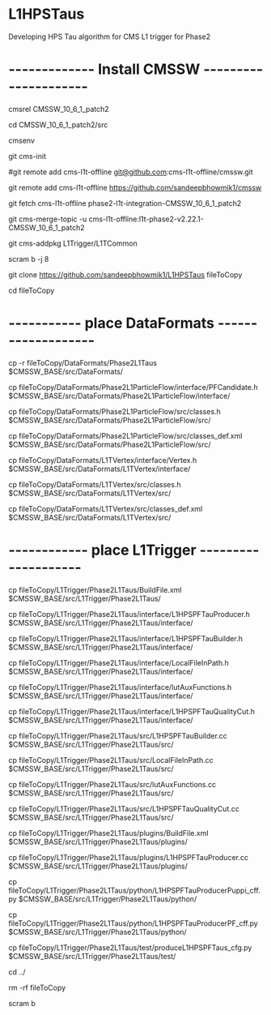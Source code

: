 # L1HPSTaus
Developing HPS Tau algorithm for CMS L1 trigger for Phase2

# ------------- Install CMSSW ---------------------

cmsrel CMSSW_10_6_1_patch2

cd CMSSW_10_6_1_patch2/src

cmsenv

git cms-init

#git remote add cms-l1t-offline git@github.com:cms-l1t-offline/cmssw.git

git remote add cms-l1t-offline https://github.com/sandeepbhowmik1/cmssw

git fetch cms-l1t-offline phase2-l1t-integration-CMSSW_10_6_1_patch2

git cms-merge-topic -u cms-l1t-offline:l1t-phase2-v2.22.1-CMSSW_10_6_1_patch2

git cms-addpkg L1Trigger/L1TCommon

scram b -j 8

git clone https://github.com/sandeepbhowmik1/L1HPSTaus fileToCopy

cd fileToCopy


# ----------- place DataFormats -------------------

cp -r fileToCopy/DataFormats/Phase2L1Taus $CMSSW_BASE/src/DataFormats/

cp fileToCopy/DataFormats/Phase2L1ParticleFlow/interface/PFCandidate.h $CMSSW_BASE/src/DataFormats/Phase2L1ParticleFlow/interface/

cp fileToCopy/DataFormats/Phase2L1ParticleFlow/src/classes.h $CMSSW_BASE/src/DataFormats/Phase2L1ParticleFlow/src/

cp fileToCopy/DataFormats/Phase2L1ParticleFlow/src/classes_def.xml $CMSSW_BASE/src/DataFormats/Phase2L1ParticleFlow/src/

cp fileToCopy/DataFormats/L1TVertex/interface/Vertex.h $CMSSW_BASE/src/DataFormats/L1TVertex/interface/

cp fileToCopy/DataFormats/L1TVertex/src/classes.h  $CMSSW_BASE/src/DataFormats/L1TVertex/src/

cp fileToCopy/DataFormats/L1TVertex/src/classes_def.xml $CMSSW_BASE/src/DataFormats/L1TVertex/src/


# ------------ place L1Trigger --------------------

cp fileToCopy/L1Trigger/Phase2L1Taus/BuildFile.xml $CMSSW_BASE/src/L1Trigger/Phase2L1Taus/

cp fileToCopy/L1Trigger/Phase2L1Taus/interface/L1HPSPFTauProducer.h $CMSSW_BASE/src/L1Trigger/Phase2L1Taus/interface/

cp fileToCopy/L1Trigger/Phase2L1Taus/interface/L1HPSPFTauBuilder.h $CMSSW_BASE/src/L1Trigger/Phase2L1Taus/interface/

cp fileToCopy/L1Trigger/Phase2L1Taus/interface/LocalFileInPath.h $CMSSW_BASE/src/L1Trigger/Phase2L1Taus/interface/

cp fileToCopy/L1Trigger/Phase2L1Taus/interface/lutAuxFunctions.h $CMSSW_BASE/src/L1Trigger/Phase2L1Taus/interface/

cp fileToCopy/L1Trigger/Phase2L1Taus/interface/L1HPSPFTauQualityCut.h $CMSSW_BASE/src/L1Trigger/Phase2L1Taus/interface/


cp fileToCopy/L1Trigger/Phase2L1Taus/src/L1HPSPFTauBuilder.cc $CMSSW_BASE/src/L1Trigger/Phase2L1Taus/src/

cp fileToCopy/L1Trigger/Phase2L1Taus/src/LocalFileInPath.cc $CMSSW_BASE/src/L1Trigger/Phase2L1Taus/src/

cp fileToCopy/L1Trigger/Phase2L1Taus/src/lutAuxFunctions.cc $CMSSW_BASE/src/L1Trigger/Phase2L1Taus/src/

cp fileToCopy/L1Trigger/Phase2L1Taus/src/L1HPSPFTauQualityCut.cc $CMSSW_BASE/src/L1Trigger/Phase2L1Taus/src/


cp fileToCopy/L1Trigger/Phase2L1Taus/plugins/BuildFile.xml $CMSSW_BASE/src/L1Trigger/Phase2L1Taus/plugins/

cp fileToCopy/L1Trigger/Phase2L1Taus/plugins/L1HPSPFTauProducer.cc $CMSSW_BASE/src/L1Trigger/Phase2L1Taus/plugins/


cp fileToCopy/L1Trigger/Phase2L1Taus/python/L1HPSPFTauProducerPuppi_cff.py $CMSSW_BASE/src/L1Trigger/Phase2L1Taus/python/

cp fileToCopy/L1Trigger/Phase2L1Taus/python/L1HPSPFTauProducerPF_cff.py $CMSSW_BASE/src/L1Trigger/Phase2L1Taus/python/


cp fileToCopy/L1Trigger/Phase2L1Taus/test/produceL1HPSPFTaus_cfg.py $CMSSW_BASE/src/L1Trigger/Phase2L1Taus/test/


cd ../

rm -rf fileToCopy


scram b


